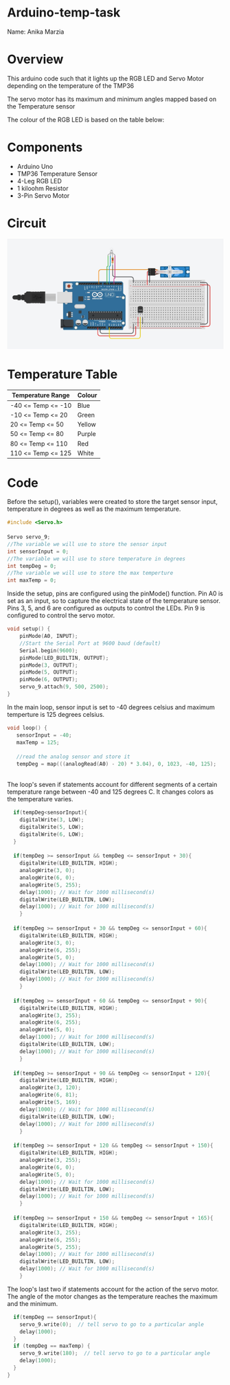 # Arduino-temp-task

Name: Anika Marzia

# Overview 
This arduino code such that it lights up the RGB LED and Servo Motor depending on the temperature of the TMP36

The servo motor has its maximum and minimum angles mapped based on the Temperature sensor 

The colour of the RGB LED is based on the table below: 

# Components 
- Arduino Uno
- TMP36 Temperature Sensor 
- 4-Leg RGB LED
- 1 kiloohm Resistor 
- 3-Pin Servo Motor 

# Circuit 
![circuit Design](./images/cansat_circuit.jpg)

# Temperature Table
                    
Temperature Range  | Colour
------------- | -------------
-40 <= Temp <= -10  | Blue
-10 <= Temp <= 20   |  Green
20 <= Temp <= 50    | Yellow
50 <= Temp <= 80  | Purple
80 <= Temp <= 110  | Red
110 <= Temp <= 125  | White

# Code 

Before the setup(), variables were created to store the target sensor input, temperature in degrees as well as the maximum temperature.

```C++
#include <Servo.h>

Servo servo_9;
//The variable we will use to store the sensor input
int sensorInput = 0;
//The variable we will use to store temperature in degrees
int tempDeg = 0; 
//The variable we will use to store the max temperture 
int maxTemp = 0;
```
Inside the setup, pins are configured using the pinMode() function. Pin A0 is set as an input, so to capture the electrical state of the temperature sensor. Pins 3, 5, and 6 are configured as outputs to control the LEDs. Pin 9 is configured to control the servo motor.

```C++
void setup() {
  	pinMode(A0, INPUT);
	//Start the Serial Port at 9600 baud (default)
	Serial.begin(9600);
	pinMode(LED_BUILTIN, OUTPUT);
    pinMode(3, OUTPUT);
  	pinMode(5, OUTPUT);
  	pinMode(6, OUTPUT);
  	servo_9.attach(9, 500, 2500);
}
```
In the main loop, sensor input is set to -40 degrees celsius and maximum temperture is 125 degrees celsius.

```C++
void loop() {
   sensorInput = -40;
   maxTemp = 125;
   
   //read the analog sensor and store it
   tempDeg = map(((analogRead(A0) - 20) * 3.04), 0, 1023, -40, 125);
    
```
The loop's seven if statements account for different segments of a certain temperature range between -40 and 125 degrees C. It changes colors as the temperature varies.
```C++
  if(tempDeg<sensorInput){
    digitalWrite(3, LOW);
    digitalWrite(5, LOW);
    digitalWrite(6, LOW);
  }
  
  if(tempDeg >= sensorInput && tempDeg <= sensorInput + 30){
    digitalWrite(LED_BUILTIN, HIGH);
  	analogWrite(3, 0);
  	analogWrite(6, 0);
  	analogWrite(5, 255);
  	delay(1000); // Wait for 1000 millisecond(s)
  	digitalWrite(LED_BUILTIN, LOW);
  	delay(1000); // Wait for 1000 millisecond(s)
	}
  
  if(tempDeg >= sensorInput + 30 && tempDeg <= sensorInput + 60){
    digitalWrite(LED_BUILTIN, HIGH);
  	analogWrite(3, 0);
  	analogWrite(6, 255);
  	analogWrite(5, 0);
  	delay(1000); // Wait for 1000 millisecond(s)
  	digitalWrite(LED_BUILTIN, LOW);
  	delay(1000); // Wait for 1000 millisecond(s)
	}
   
  if(tempDeg >= sensorInput + 60 && tempDeg <= sensorInput + 90){
    digitalWrite(LED_BUILTIN, HIGH);
  	analogWrite(3, 255);
  	analogWrite(6, 255);
  	analogWrite(5, 0);
  	delay(1000); // Wait for 1000 millisecond(s)
  	digitalWrite(LED_BUILTIN, LOW);
  	delay(1000); // Wait for 1000 millisecond(s)
	}
   
  if(tempDeg >= sensorInput + 90 && tempDeg <= sensorInput + 120){
    digitalWrite(LED_BUILTIN, HIGH);
  	analogWrite(3, 120);
  	analogWrite(6, 81);
  	analogWrite(5, 169);
  	delay(1000); // Wait for 1000 millisecond(s)
  	digitalWrite(LED_BUILTIN, LOW);
  	delay(1000); // Wait for 1000 millisecond(s)
	}
  
  if(tempDeg >= sensorInput + 120 && tempDeg <= sensorInput + 150){
    digitalWrite(LED_BUILTIN, HIGH);
  	analogWrite(3, 255);
  	analogWrite(6, 0);
  	analogWrite(5, 0);
  	delay(1000); // Wait for 1000 millisecond(s)
  	digitalWrite(LED_BUILTIN, LOW);
  	delay(1000); // Wait for 1000 millisecond(s)
	}
  
  if(tempDeg >= sensorInput + 150 && tempDeg <= sensorInput + 165){
    digitalWrite(LED_BUILTIN, HIGH);
  	analogWrite(3, 255);
  	analogWrite(6, 255);
  	analogWrite(5, 255);
  	delay(1000); // Wait for 1000 millisecond(s)
  	digitalWrite(LED_BUILTIN, LOW);
  	delay(1000); // Wait for 1000 millisecond(s)
	}
```
The loop's last two if statements account for the action of the servo motor. The angle of the motor changes as the temperature reaches the maximum and the minimum.

```C++
  if(tempDeg == sensorInput){
    servo_9.write(0);  // tell servo to go to a particular angle
  	delay(1000);
  }
  if (tempDeg == maxTemp) {
    servo_9.write(180);  // tell servo to go to a particular angle
  	delay(1000);
  } 
} 
```






 

